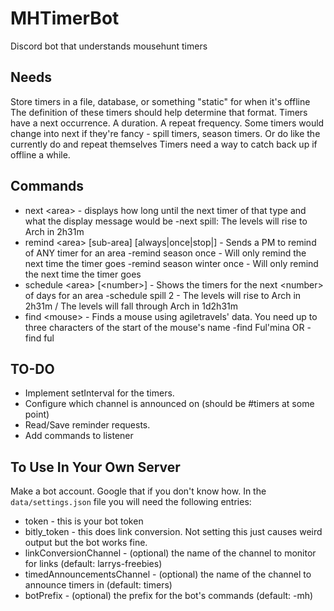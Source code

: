 # MHTimerBot
Discord bot that understands mousehunt timers

## Needs
Store timers in a file, database, or something "static" for when it's offline
The definition of these timers should help determine that format.
Timers have a next occurrence. A duration. A repeat frequency. Some timers would change into next if they're fancy - spill timers, season timers. Or do like the currently do and repeat themselves
Timers need a way to catch back up if offline a while.

## Commands

* next \<area\> - displays how long until the next timer of that type and what the display message would be
  -next spill: The levels will rise to Arch in 2h31m
* remind \<area\> [sub-area] [always|once|stop|<num>] - Sends a PM to remind of ANY timer for an area
  -remind season once - Will only remind the next time the timer goes
  -remind season winter once - Will only remind the next time the timer goes
* schedule \<area\> [\<number\>] - Shows the timers for the next \<number\> of days for an area
  -schedule spill 2 - The levels will rise to Arch in 2h31m / The levels will fall through Arch in 1d2h31m
* find \<mouse\> - Finds a mouse using agiletravels' data. You need up to three characters of the start of the mouse's name
  -find Ful'mina OR -find ful

## TO-DO

* Implement setInterval for the timers.
* Configure which channel is announced on (should be #timers at some point)
* Read/Save reminder requests.
* Add commands to listener

## To Use In Your Own Server

Make a bot account. Google that if you don't know how. In the `data/settings.json` file you will need the following entries:

* token - this is your bot token
* bitly_token - this does link conversion. Not setting this just causes weird output but the bot works fine.
* linkConversionChannel - (optional) the name of the channel to monitor for links (default: larrys-freebies)
* timedAnnouncementsChannel - (optional) the name of the channel to announce timers in (default: timers)
* botPrefix - (optional) the prefix for the bot's commands (default: -mh)
